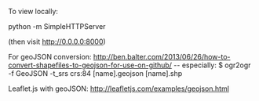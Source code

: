 To view locally:

python -m SimpleHTTPServer

(then visit http://0.0.0.0:8000)



For geoJSON conversion:
http://ben.balter.com/2013/06/26/how-to-convert-shapefiles-to-geojson-for-use-on-github/
-- especially: $ ogr2ogr -f GeoJSON -t_srs crs:84 [name].geojson [name].shp

Leaflet.js with geoJSON:
http://leafletjs.com/examples/geojson.html